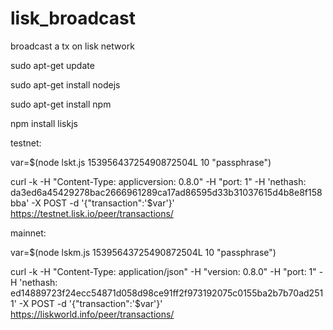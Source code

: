 # lisk_broadcast
broadcast a tx on lisk network


sudo apt-get update

sudo apt-get install nodejs

sudo apt-get install npm

npm install liskjs


testnet:

var=$(node lskt.js 15395643725490872504L 10 "passphrase")

curl -k -H "Content-Type: applicversion: 0.8.0" -H "port: 1" -H 'nethash: da3ed6a45429278bac2666961289ca17ad86595d33b31037615d4b8e8f158bba' -X POST -d '{"transaction":'$var'}' https://testnet.lisk.io/peer/transactions/



mainnet:

var=$(node lskm.js 15395643725490872504L 10 "passphrase")

curl -k -H "Content-Type: application/json" -H "version: 0.8.0" -H "port: 1" -H 'nethash: ed14889723f24ecc54871d058d98ce91ff2f973192075c0155ba2b7b70ad2511' -X POST -d '{"transaction":'$var'}' https://liskworld.info/peer/transactions/



